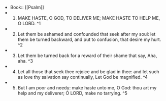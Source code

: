 - Book:: [[Psalm]]
- 1. MAKE HASTE, O GOD, TO DELIVER ME; MAKE HASTE TO HELP ME, O LORD. ^1
- 2. Let them be ashamed and confounded that seek after my soul: let them be turned backward, and put to confusion, that desire my hurt. ^2
- 3. Let them be turned back for a reward of their shame that say, Aha, aha. ^3
- 4. Let all those that seek thee rejoice and be glad in thee: and let such as love thy salvation say continually, Let God be magnified. ^4
- 5. But I am poor and needy: make haste unto me, O God: thou art my help and my deliverer; O LORD, make no tarrying. ^5
